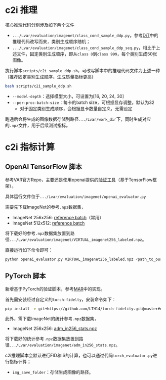 # c2i 推理

核心推理代码分别涉及如下两个文件

- `.../Lvar/evaluation/imagenet/class_cond_sample_ddp.py`，参考[DiT](https://github.com/facebookresearch/DiT/blob/main/sample_ddp.py)中的推理代码改写而来，类别生成顺序随机；
- `.../Lvar/evaluation/imagenet/class_cond_sample_ddp_seq.py`，相比于上述文件，固定类别生成顺序，即从`class 0`到`class 999`，每个类别生成50张图像。



执行脚本`scripts/c2i_sample_ddp.sh`，可改写脚本中的推理代码文件为上述一种（推荐固定类别生成顺序，生成质量指标更高）

```bash
bash scripts/c2i_sample_ddp.sh
```

- `--model-depth`：选择模型大小，可设置为[16, 20, 24, 30]
- `--per-proc-batch-size`：每卡的batch size，可根据显存调整，默认为32
  - 对于固定类别生成顺序，会根据显卡数量自定义，无需设定



跑通后会将生成的图像数据存储到路径`.../Lvar/work_dir`下，同时生成对应的`.npz`文件，用于后续测试指标。



# c2i 指标计算

## OpenAI TensorFlow 脚本

参考VAR官方Repo，主要还是使用openai提供的[验证工具](https://github.com/openai/guided-diffusion/tree/main/evaluations)（基于TensorFlow框架）。

具体运行文件位于`.../Lvar/evaluation/imagenet/openai_evaluator.py`



需要先下载ImageNet的参考`.npz`数据集，

- ImageNet 256x256: [reference batch](https://openaipublic.blob.core.windows.net/diffusion/jul-2021/ref_batches/imagenet/256/VIRTUAL_imagenet256_labeled.npz)（常用）
- ImageNet 512x512: [reference batch](https://openaipublic.blob.core.windows.net/diffusion/jul-2021/ref_batches/imagenet/512/VIRTUAL_imagenet512.npz)

将下载好的参考`.npz`数据集放置到路径`.../Lvar/evaluation/imagenet/VIRTUAL_imagenet256_labeled.npz`。



直接运行如下命令即可：

```bash
python openai_evaluator.py VIRTUAL_imagenet256_labeled.npz <path_to_our_generation/xxx.npz>
```



## PyTorch 脚本

新增基于PyTorch的验证脚本，参考[MAR](https://github.com/LTH14/mar/blob/main/engine_mar.py)中的实现。

首先需安装经过自定义的`torch-fidelty`，安装命令如下：

```bash
pip install -e git+https://github.com/LTH14/torch-fidelity.git@master#egg=torch-fidelity
```

此外，需下载ImageNet的统计参考`.npz`数据集，

- ImageNet 256x256: [adm_in256_stats.npz](https://github.com/LTH14/mar/blob/main/fid_stats/adm_in256_stats.npz)

将下载好的统计参考`.npz`数据集放置到路径`.../Lvar/evaluation/imagenet/adm_in256_stats.npz`。



c2i推理脚本会默认进行FID和IS的计算，也可以通过代码`torch_evaluator.py`进行指标计算；

- `img_save_folder`：存储生成图像的路径。







